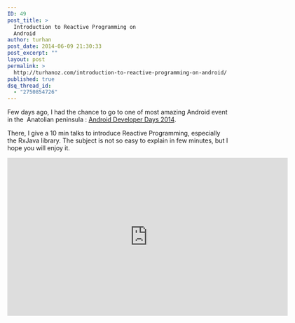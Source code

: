 ```yaml
---
ID: 49
post_title: >
  Introduction to Reactive Programming on
  Android
author: turhan
post_date: 2014-06-09 21:30:33
post_excerpt: ""
layout: post
permalink: >
  http://turhanoz.com/introduction-to-reactive-programming-on-android/
published: true
dsq_thread_id:
  - "2750854726"
---
```

Few days ago, I had the chance to go to one of most amazing Android event in the  Anatolian peninsula : <a href="http://www.androiddeveloperdays.com/">Android Developer Days 2014</a>.

There, I give a 10 min talks to introduce Reactive Programming, especially the RxJava library. The subject is not so easy to explain in few minutes, but I hope you will enjoy it.

<iframe src="http://www.paylas.com/embed/video/reactive-programming-on-android-turhan-oz" width="640" height="360" frameborder="0" allowfullscreen="allowfullscreen"></iframe>